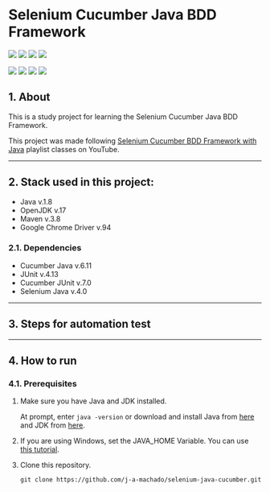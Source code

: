 # Selenium Cucumber Java BDD Framework 

![](https://img.shields.io/badge/java-v.1.8-blue.svg)
![](https://img.shields.io/badge/jdk-v.17-9cf.svg)
![](https://img.shields.io/badge/maven-v.3.8-orange.svg)
![](https://img.shields.io/badge/chrome_driver-v.94-red.svg)

![](https://img.shields.io/badge/cucumber-v.6.11-green.svg)
![](https://img.shields.io/badge/junit-v.4.13-blue.svg)
![](https://img.shields.io/badge/cucumber_junit-v.7.0-green.svg)
![](https://img.shields.io/badge/selenium_java-v.4.0-yellow.svg)

## 1. About
This is a study project for learning the Selenium Cucumber Java BDD Framework.

This project was made following [Selenium Cucumber BDD Framework with Java](https://www.youtube.com/watch?v=4e9vhX7ZuCw&list=PLhW3qG5bs-L_mFHirOLEYJ7X2rIXu8SR2&index=3&ab_channel=AutomationStepbyStep) playlist classes on YouTube.

---

## 2. Stack used in this project:
* Java v.1.8
* OpenJDK v.17
* Maven v.3.8
* Google Chrome Driver v.94

### 2.1. Dependencies
* Cucumber Java v.6.11
* JUnit v.4.13
* Cucumber JUnit v.7.0
* Selenium Java v.4.0

---

## 3. Steps for automation test

---

## 4. How to run

### 4.1. Prerequisites
1. Make sure you have Java and JDK installed.

   At prompt, enter `java -version` or download and install Java from [here](https://www.java.com/pt-BR/download/ie_manual.jsp?locale=pt_BR "Download Java") and JDK from [here](https://www.oracle.com/br/java/technologies/javase/javase-jdk8-downloads.html "Download JDK").

2. If you are using Windows, set the JAVA_HOME Variable. You can use [this tutorial](https://confluence.atlassian.com/doc/setting-the-java_home-variable-in-windows-8895.html).

3. Clone this repository.

    ```git clone https://github.com/j-a-machado/selenium-java-cucumber.git```